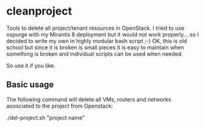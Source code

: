 # cleanproject
Tools to delete all project/tenant resources in OpenStack. I tried to use ospurge with my Mirantis 8 deployment but it would not work properly... so I decided to write my own in highly modular bash script ;-) OK, this is old school but since it is broken is small pieces it is easy to maintain when something is broken and individual scripts can be used when needed.

So use it if you like.

Basic usage
-----------

The following command will delete all VMs, routers and networks aoosciated to the project from Openstack:

./del-project.sh "project name"


